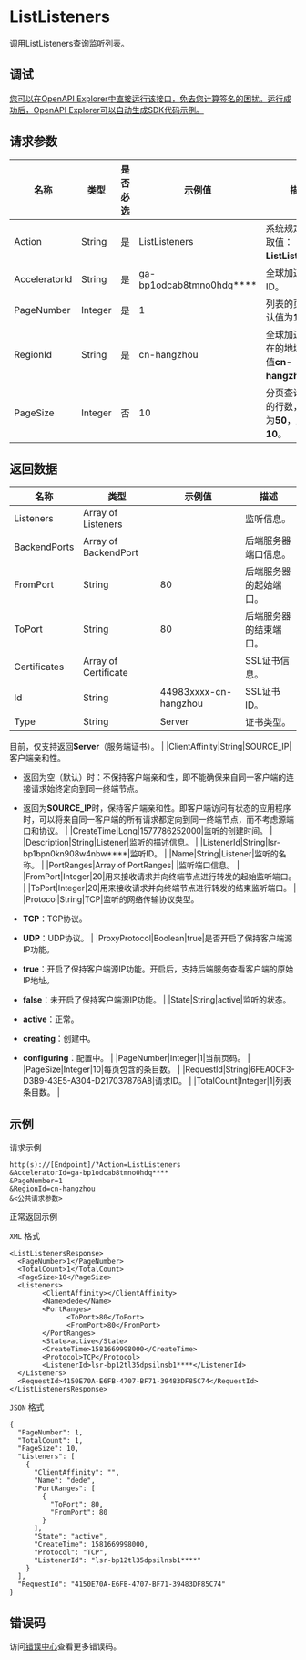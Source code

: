 # ListListeners

调用ListListeners查询监听列表。

## 调试

[您可以在OpenAPI Explorer中直接运行该接口，免去您计算签名的困扰。运行成功后，OpenAPI Explorer可以自动生成SDK代码示例。](https://api.aliyun.com/#product=Ga&api=ListListeners&type=RPC&version=2019-11-20)

## 请求参数

|名称|类型|是否必选|示例值|描述|
|--|--|----|---|--|
|Action|String|是|ListListeners|系统规定参数。取值：**ListListeners**。 |
|AcceleratorId|String|是|ga-bp1odcab8tmno0hdq\*\*\*\*|全球加速实例ID。 |
|PageNumber|Integer|是|1|列表的页码，默认值为**1**。 |
|RegionId|String|是|cn-hangzhou|全球加速实例所在的地域，仅取值**cn-hangzhou**。 |
|PageSize|Integer|否|10|分页查询时每页的行数，最大值为**50**，默认值为**10**。 |

## 返回数据

|名称|类型|示例值|描述|
|--|--|---|--|
|Listeners|Array of Listeners| |监听信息。 |
|BackendPorts|Array of BackendPort| |后端服务器端口信息。 |
|FromPort|String|80|后端服务器的起始端口。 |
|ToPort|String|80|后端服务器的结束端口。 |
|Certificates|Array of Certificate| |SSL证书信息。 |
|Id|String|44983xxxx-cn-hangzhou|SSL证书ID。 |
|Type|String|Server|证书类型。

 目前，仅支持返回**Server**（服务端证书）。 |
|ClientAffinity|String|SOURCE\_IP|客户端亲和性。

 -   返回为空（默认）时：不保持客户端亲和性，即不能确保来自同一客户端的连接请求始终定向到同一终端节点。
-   返回为**SOURCE\_IP**时，保持客户端亲和性。即客户端访问有状态的应用程序时，可以将来自同一客户端的所有请求都定向到同一终端节点，而不考虑源端口和协议。 |
|CreateTime|Long|1577786252000|监听的创建时间。 |
|Description|String|Listener|监听的描述信息。 |
|ListenerId|String|lsr-bp1bpn0kn908w4nbw\*\*\*\*|监听ID。 |
|Name|String|Listener|监听的名称。 |
|PortRanges|Array of PortRanges| |监听端口信息。 |
|FromPort|Integer|20|用来接收请求并向终端节点进行转发的起始监听端口。 |
|ToPort|Integer|20|用来接收请求并向终端节点进行转发的结束监听端口。 |
|Protocol|String|TCP|监听的网络传输协议类型。

 -   **TCP**：TCP协议。
-   **UDP**：UDP协议。 |
|ProxyProtocol|Boolean|true|是否开启了保持客户端源IP功能。

 -   **true**：开启了保持客户端源IP功能。开启后，支持后端服务查看客户端的原始IP地址。
-   **false**：未开启了保持客户端源IP功能。 |
|State|String|active|监听的状态。

 -   **active**：正常。
-   **creating**：创建中。
-   **configuring**：配置中。 |
|PageNumber|Integer|1|当前页码。 |
|PageSize|Integer|10|每页包含的条目数。 |
|RequestId|String|6FEA0CF3-D3B9-43E5-A304-D217037876A8|请求ID。 |
|TotalCount|Integer|1|列表条目数。 |

## 示例

请求示例

```
http(s)://[Endpoint]/?Action=ListListeners
&AcceleratorId=ga-bp1odcab8tmno0hdq****
&PageNumber=1
&RegionId=cn-hangzhou
&<公共请求参数>
```

正常返回示例

`XML` 格式

```
<ListListenersResponse>
  <PageNumber>1</PageNumber>
  <TotalCount>1</TotalCount>
  <PageSize>10</PageSize>
  <Listeners>
        <ClientAffinity></ClientAffinity>
        <Name>dede</Name>
        <PortRanges>
              <ToPort>80</ToPort>
              <FromPort>80</FromPort>
        </PortRanges>
        <State>active</State>
        <CreateTime>1581669998000</CreateTime>
        <Protocol>TCP</Protocol>
        <ListenerId>lsr-bp12tl35dpsilnsb1****</ListenerId>
  </Listeners>
  <RequestId>4150E70A-E6FB-4707-BF71-39483DF85C74</RequestId>
</ListListenersResponse>
```

`JSON` 格式

```
{
  "PageNumber": 1,
  "TotalCount": 1,
  "PageSize": 10,
  "Listeners": [
    {
      "ClientAffinity": "",
      "Name": "dede",
      "PortRanges": [
        {
          "ToPort": 80,
          "FromPort": 80
        }
      ],
      "State": "active",
      "CreateTime": 1581669998000,
      "Protocol": "TCP",
      "ListenerId": "lsr-bp12tl35dpsilnsb1****"
    }
  ],
  "RequestId": "4150E70A-E6FB-4707-BF71-39483DF85C74"
}
```

## 错误码

访问[错误中心](https://error-center.alibabacloud.com/status/product/Ga)查看更多错误码。


